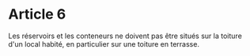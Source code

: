 # Article 6

Les réservoirs et les conteneurs ne doivent pas être situés sur la toiture d'un local habité, en particulier sur une toiture en terrasse.
